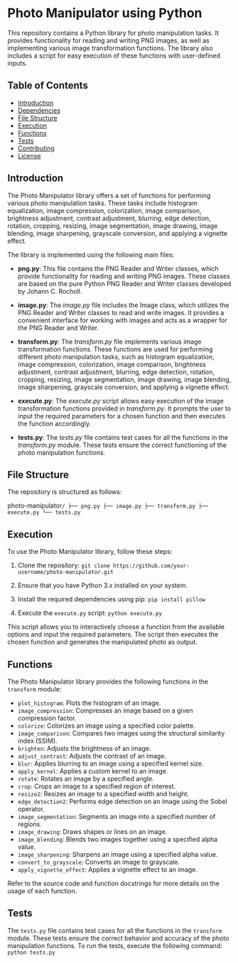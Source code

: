 # Photo Manipulator using Python

This repository contains a Python library for photo manipulation tasks. It provides functionality for reading and writing PNG images, as well as implementing various image transformation functions. The library also includes a script for easy execution of these functions with user-defined inputs.

## Table of Contents

- [Introduction](#introduction)
- [Dependencies](#dependencies)
- [File Structure](#file-structure)
- [Execution](#execution)
- [Functions](#functions)
- [Tests](#tests)
- [Contributing](#contributing)
- [License](#license)

## Introduction

The Photo Manipulator library offers a set of functions for performing various photo manipulation tasks. These tasks include histogram equalization, image compression, colorization, image comparison, brightness adjustment, contrast adjustment, blurring, edge detection, rotation, cropping, resizing, image segmentation, image drawing, image blending, image sharpening, grayscale conversion, and applying a vignette effect.

The library is implemented using the following main files:

- **png.py**: This file contains the PNG Reader and Writer classes, which provide functionality for reading and writing PNG images. These classes are based on the pure Python PNG Reader and Writer classes developed by Johann C. Rocholl.

- **image.py**: The *image.py* file includes the Image class, which utilizes the PNG Reader and Writer classes to read and write images. It provides a convenient interface for working with images and acts as a wrapper for the PNG Reader and Writer.

- **transform.py**: The *transform.py* file implements various image transformation functions. These functions are used for performing different photo manipulation tasks, such as histogram equalization, image compression, colorization, image comparison, brightness adjustment, contrast adjustment, blurring, edge detection, rotation, cropping, resizing, image segmentation, image drawing, image blending, image sharpening, grayscale conversion, and applying a vignette effect.

- **execute.py**: The *execute.py* script allows easy execution of the image transformation functions provided in *transform.py*. It prompts the user to input the required parameters for a chosen function and then executes the function accordingly.

- **tests.py**: The *tests.py* file contains test cases for all the functions in the *transform.py* module. These tests ensure the correct functioning of the photo manipulation functions.

## File Structure

The repository is structured as follows:

photo-manipulator```/
├── png.py
├── image.py
├── transform.py
├── execute.py
└── tests.py```

## Execution

To use the Photo Manipulator library, follow these steps:

1. Clone the repository: ```git clone https://github.com/your-username/photo-manipulator.git```

2. Ensure that you have Python 3.x installed on your system.

3. Install the required dependencies using pip: ```pip install pillow```

4. Execute the `execute.py` script: ```python execute.py```

This script allows you to interactively choose a function from the available options and input the required parameters. The script then executes the chosen function and generates the manipulated photo as output.

## Functions

The Photo Manipulator library provides the following functions in the `transform` module:

- `plot_histogram`: Plots the histogram of an image.
- `image_compression`: Compresses an image based on a given compression factor.
- `colorize`: Colorizes an image using a specified color palette.
- `image_comparison`: Compares two images using the structural similarity index (SSIM).
- `brighten`: Adjusts the brightness of an image.
- `adjust_contrast`: Adjusts the contrast of an image.
- `blur`: Applies blurring to an image using a specified kernel size.
- `apply_kernel`: Applies a custom kernel to an image.
- `rotate`: Rotates an image by a specified angle.
- `crop`: Crops an image to a specified region of interest.
- `resize2`: Resizes an image to a specified width and height.
- `edge_detection2`: Performs edge detection on an image using the Sobel operator.
- `image_segmentation`: Segments an image into a specified number of regions.
- `image_drawing`: Draws shapes or lines on an image.
- `image_blending`: Blends two images together using a specified alpha value.
- `image_sharpening`: Sharpens an image using a specified alpha value.
- `convert_to_grayscale`: Converts an image to grayscale.
- `apply_vignette_effect`: Applies a vignette effect to an image.

Refer to the source code and function docstrings for more details on the usage of each function.

## Tests

The `tests.py` file contains test cases for all the functions in the `transform` module. These tests ensure the correct behavior and accuracy of the photo manipulation functions. To run the tests, execute the following command: ```python tests.py```








